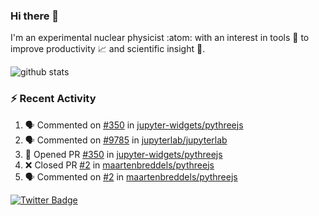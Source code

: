 ### Hi there 👋 

I'm an experimental nuclear physicist :atom: with an interest in tools :wrench: to improve productivity :chart_with_upwards_trend: and scientific insight :telescope:.

![github stats](https://github-readme-stats.vercel.app/api?username=agoose77&show_icons=true&hide_rank=true&hide_title=true&bg_color=30,e76445,904e95&text_color=efe3ec&icon_color=efe3ec)
<!--
**agoose77/agoose77** is a ✨ _special_ ✨ repository because its `README.md` (this file) appears on your GitHub profile.

Here are some ideas to get you started:

- 🔭 I’m currently working on ...
- 🌱 I’m currently learning ...
- 👯 I’m looking to collaborate on ...
- 🤔 I’m looking for help with ...
- 💬 Ask me about ...
- 📫 How to reach me: ...
- 😄 Pronouns: ...
- ⚡ Fun fact: ...
-->

### :zap: Recent Activity
<!--START_SECTION:activity-->
1. 🗣 Commented on [#350](https://github.com/jupyter-widgets/pythreejs/issues/350) in [jupyter-widgets/pythreejs](https://github.com/jupyter-widgets/pythreejs)
2. 🗣 Commented on [#9785](https://github.com/jupyterlab/jupyterlab/issues/9785) in [jupyterlab/jupyterlab](https://github.com/jupyterlab/jupyterlab)
3. 💪 Opened PR [#350](https://github.com/jupyter-widgets/pythreejs/pull/350) in [jupyter-widgets/pythreejs](https://github.com/jupyter-widgets/pythreejs)
4. ❌ Closed PR [#2](https://github.com/maartenbreddels/pythreejs/pull/2) in [maartenbreddels/pythreejs](https://github.com/maartenbreddels/pythreejs)
5. 🗣 Commented on [#2](https://github.com/maartenbreddels/pythreejs/issues/2) in [maartenbreddels/pythreejs](https://github.com/maartenbreddels/pythreejs)
<!--END_SECTION:activity-->


[![Twitter Badge](https://img.shields.io/twitter/follow/agoose77?style=flat-square&logo=Twitter&logoColor=white&color=cornflowerblue)](https://twitter.com/agoose77)
